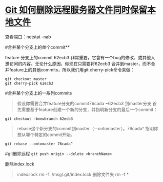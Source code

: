 # [**Git 如何删除远程服务器文件同时保留本地文件**](https://segmentfault.com/a/1190000009525388)

查看端口：netstat -nab

#合并某个分支上的单个commit**

feature 分支上的commit 62ecb3 非常重要，它含有一个bug的修改，或其他人想访问的内容。无论什么原因，你现在只需要将62ecb3 合并到master，而不合并feature上的其他commits，所以我们用git cherry-pick命令来做：


```
git checkout master  
git cherry-pick 62ecb3 
```
#合并某个分支上的一系列commits
>假设你需要合并feature分支的commit76cada ~62ecb3 到master分支
首先需要基于feature创建一个新的分支，并指明新分支的最后一个commit：

`git checkout -bnewbranch 62ecb3 ` 

>rebase这个新分支的commit到master（--ontomaster）。76cada^ 指明你想从哪个特定的commit开始。

`git rebase --ontomaster 76cada^  `

#git删除远程
`git push origin --delete <branchName>`

删除index.lock
>index.lock    rm -f ./msg/.git/index.lock
删除文件夹
rm -f *